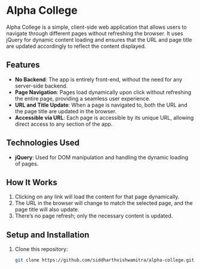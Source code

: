 # Alpha College

Alpha College is a simple, client-side web application that allows users to navigate through different pages without refreshing the browser. It uses jQuery for dynamic content loading and ensures that the URL and page title are updated accordingly to reflect the content displayed.

## Features
- **No Backend**: The app is entirely front-end, without the need for any server-side backend.
- **Page Navigation**: Pages load dynamically upon click without refreshing the entire page, providing a seamless user experience.
- **URL and Title Update**: When a page is navigated to, both the URL and the page title are updated in the browser.
- **Accessible via URL**: Each page is accessible by its unique URL, allowing direct access to any section of the app.

## Technologies Used
- **jQuery**: Used for DOM manipulation and handling the dynamic loading of pages.

## How It Works
1. Clicking on any link will load the content for that page dynamically.
2. The URL in the browser will change to match the selected page, and the page title will also update.
3. There’s no page refresh; only the necessary content is updated.

## Setup and Installation
1. Clone this repository:
   ```bash
   git clone https://github.com/siddharthvishwamitra/alpha-college.git
